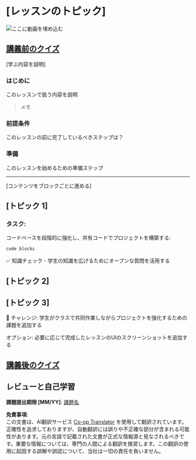 <!--
CO_OP_TRANSLATOR_METADATA:
{
  "original_hash": "0494be70ad7fadd13a8c3d549c23e355",
  "translation_date": "2025-08-25T01:08:15+00:00",
  "source_file": "lesson-template/README.md",
  "language_code": "ja"
}
-->
# [レッスンのトピック]

![ここに動画を埋め込む](../../../lesson-template/video-url)

## [講義前のクイズ](../../../lesson-template/quiz-url)

[学ぶ内容を説明]

### はじめに

このレッスンで扱う内容を説明

> メモ

### 前提条件

このレッスンの前に完了しているべきステップは？

### 準備

このレッスンを始めるための準備ステップ

---

[コンテンツをブロックごとに進める]

## [トピック 1]

### タスク:

コードベースを段階的に強化し、共有コードでプロジェクトを構築する:

```html
code blocks
```

✅ 知識チェック - 学生の知識を広げるためにオープンな質問を活用する

## [トピック 2]

## [トピック 3]

🚀 チャレンジ: 学生がクラスで共同作業しながらプロジェクトを強化するための課題を追加する

オプション: 必要に応じて完成したレッスンのUIのスクリーンショットを追加する

## [講義後のクイズ](../../../lesson-template/quiz-url)

## レビューと自己学習

**課題提出期限 [MM/YY]**: [課題名](assignment.md)

**免責事項**:  
この文書は、AI翻訳サービス [Co-op Translator](https://github.com/Azure/co-op-translator) を使用して翻訳されています。正確性を追求しておりますが、自動翻訳には誤りや不正確な部分が含まれる可能性があります。元の言語で記載された文書が正式な情報源と見なされるべきです。重要な情報については、専門の人間による翻訳を推奨します。この翻訳の使用に起因する誤解や誤認について、当社は一切の責任を負いません。